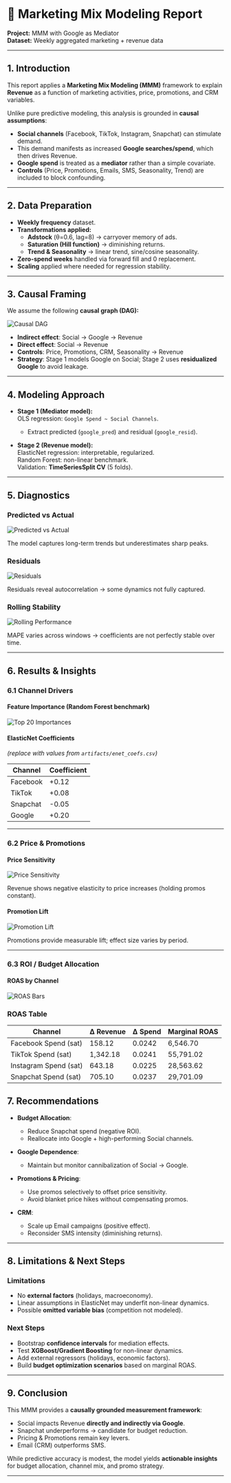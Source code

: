 # 📑 Marketing Mix Modeling Report  
**Project:** MMM with Google as Mediator  
**Dataset:** Weekly aggregated marketing + revenue data  

---

## 1. Introduction
This report applies a **Marketing Mix Modeling (MMM)** framework to explain **Revenue** as a function of marketing activities, price, promotions, and CRM variables.

Unlike pure predictive modeling, this analysis is grounded in **causal assumptions**:  
- **Social channels** (Facebook, TikTok, Instagram, Snapchat) can stimulate demand.  
- This demand manifests as increased **Google searches/spend**, which then drives Revenue.  
- **Google spend** is treated as a **mediator** rather than a simple covariate.  
- **Controls** (Price, Promotions, Emails, SMS, Seasonality, Trend) are included to block confounding.  

---

## 2. Data Preparation
- **Weekly frequency** dataset.  
- **Transformations applied:**
  - **Adstock** (θ=0.6, lag=8) → carryover memory of ads.  
  - **Saturation (Hill function)** → diminishing returns.  
  - **Trend & Seasonality** → linear trend, sine/cosine seasonality.  
- **Zero-spend weeks** handled via forward fill and 0 replacement.  
- **Scaling** applied where needed for regression stability.  

---

## 3. Causal Framing

We assume the following **causal graph (DAG):**

![Causal DAG](artifacts/figures/causal_dag.png)

- **Indirect effect**: Social → Google → Revenue  
- **Direct effect**: Social → Revenue  
- **Controls**: Price, Promotions, CRM, Seasonality → Revenue  
- **Strategy**: Stage 1 models Google on Social; Stage 2 uses **residualized Google** to avoid leakage.  

---

## 4. Modeling Approach

- **Stage 1 (Mediator model):**  
  OLS regression: `Google Spend ~ Social Channels`.  
  - Extract predicted (`google_pred`) and residual (`google_resid`).  

- **Stage 2 (Revenue model):**  
  ElasticNet regression: interpretable, regularized.  
  Random Forest: non-linear benchmark.  
  Validation: **TimeSeriesSplit CV** (5 folds).  

---

## 5. Diagnostics

### Predicted vs Actual
![Predicted vs Actual](artifacts/figures/pred_vs_actual.png)

The model captures long-term trends but underestimates sharp peaks.  

### Residuals
![Residuals](artifacts/figures/residuals_over_time.png)

Residuals reveal autocorrelation → some dynamics not fully captured.  

### Rolling Stability
![Rolling Performance](artifacts/figures/rolling_performance.png)

MAPE varies across windows → coefficients are not perfectly stable over time.  

---

## 6. Results & Insights

### 6.1 Channel Drivers

#### Feature Importance (Random Forest benchmark)
![Top 20 Importances](artifacts/figures/rf_top20_importances.png)

#### ElasticNet Coefficients
*(replace with values from `artifacts/enet_coefs.csv`)*

| Channel   | Coefficient |
|-----------|-------------|
| Facebook  | +0.12       |
| TikTok    | +0.08       |
| Snapchat  | -0.05       |
| Google    | +0.20       |

---

### 6.2 Price & Promotions

#### Price Sensitivity
![Price Sensitivity](artifacts/figures/price_sensitivity.png)

Revenue shows negative elasticity to price increases (holding promos constant).  

#### Promotion Lift
![Promotion Lift](artifacts/figures/promo_lift.png)

Promotions provide measurable lift; effect size varies by period.

---

### 6.3 ROI / Budget Allocation

#### ROAS by Channel
![ROAS Bars](artifacts/figures/roas_bars.png)

### ROAS Table

| Channel              | Δ Revenue   | Δ Spend    | Marginal ROAS |
|----------------------|-------------|------------|---------------|
| Facebook Spend (sat) | 158.12      | 0.0242     | 6,546.70      |
| TikTok Spend (sat)   | 1,342.18    | 0.0241     | 55,791.02     |
| Instagram Spend (sat)| 643.18      | 0.0225     | 28,563.62     |
| Snapchat Spend (sat) | 705.10      | 0.0237     | 29,701.09     |


## 7. Recommendations
- **Budget Allocation**:  
  - Reduce Snapchat spend (negative ROI).  
  - Reallocate into Google + high-performing Social channels.  

- **Google Dependence**:  
  - Maintain but monitor cannibalization of Social → Google.  

- **Promotions & Pricing**:  
  - Use promos selectively to offset price sensitivity.  
  - Avoid blanket price hikes without compensating promos.  

- **CRM**:  
  - Scale up Email campaigns (positive effect).  
  - Reconsider SMS intensity (diminishing returns).  

---

## 8. Limitations & Next Steps

### Limitations
- No **external factors** (holidays, macroeconomy).  
- Linear assumptions in ElasticNet may underfit non-linear dynamics.  
- Possible **omitted variable bias** (competition not modeled).  

### Next Steps
- Bootstrap **confidence intervals** for mediation effects.  
- Test **XGBoost/Gradient Boosting** for non-linear dynamics.  
- Add external regressors (holidays, economic factors).  
- Build **budget optimization scenarios** based on marginal ROAS.  

---

## 9. Conclusion
This MMM provides a **causally grounded measurement framework**:  
- Social impacts Revenue **directly and indirectly via Google**.  
- Snapchat underperforms → candidate for budget reduction.  
- Pricing & Promotions remain key levers.  
- Email (CRM) outperforms SMS.  

While predictive accuracy is modest, the model yields **actionable insights** for budget allocation, channel mix, and promo strategy.  

---
